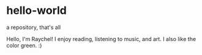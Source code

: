 # hello-world
a repository, that's all

Hello, I'm Raychel! 
I enjoy reading, listening to music, and art. I also like the color green. :)
